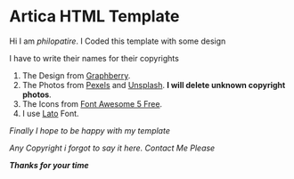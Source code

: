 # Artica HTML Template

Hi I am *philopatire*. I Coded this template with some design

I have to write their names for their copyrights

1. The Design from [Graphberry](https://www.graphberry.com/item/artica-psd-web-template).
2. The Photos from [Pexels](https://pexels.com) and [Unsplash](https://unsplash.com). **I will delete unknown copyright photos**.
3. The Icons from [Font Awesome 5 Free](https://fontawesome.com/).
4. I use [Lato](https://fonts.google.com/specimen/Lato) Font.

*Finally I hope to be happy with my template*

*Any Copyright i forgot to say it here. Contact Me Please*

***Thanks for your time***
